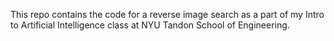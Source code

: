 This repo contains the code for a reverse image search as a part of my Intro to Artificial Intelligence class at NYU Tandon School of Engineering.